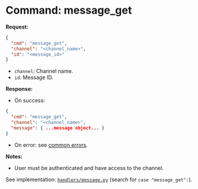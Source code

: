 # Command: message_get

**Request:**
```json
{
  "cmd": "message_get",
  "channel": "<channel_name>",
  "id": "<message_id>"
}
```

- `channel`: Channel name.
- `id`: Message ID.

**Response:**
- On success:
```json
{
  "cmd": "message_get",
  "channel": "<channel_name>",
  "message": { ...message object... }
}
```
- On error: see [common errors](errors.md).

**Notes:**
- User must be authenticated and have access to the channel.

See implementation: [`handlers/message.py`](../handlers/message.py) (search for `case "message_get":`).
